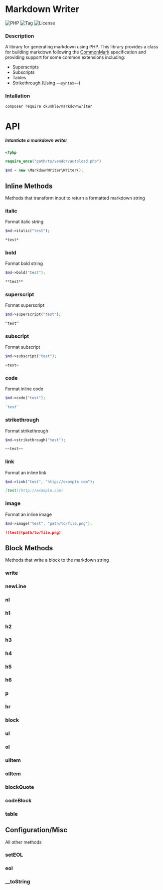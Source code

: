 # Markdown Writer

![PHP](https://img.shields.io/packagist/php-v/ckunkle/markdownwriter)
![Tag](https://img.shields.io/github/v/tag/curtiskunkle/markdown-writer)
![License](https://img.shields.io/github/license/curtiskunkle/markdown-writer)

### Description
A library for generating markdown using PHP. This library provides a class for building markdown following the [CommonMark](https://commonmark.org) specification and providing support for some common extensions including:
- Superscripts
- Subscripts
- Tables
- Strikethrough (Using `~~syntax~~`)

### Intallation

```bash
composer require ckunkle/markdownwriter
```

# API

##### Intantiate a markdown writer

```php
<?php

require_once("path/to/vendor/autoload.php")

$md = new \MarkdownWriter\Writer();
```

## Inline Methods

Methods that transform input to return a formatted markdown string

### italic

Format italic string

```php
$md->italic("test");
```

```markdown
*test*
```

### bold

Format bold string

```php
$md->bold("test");
```

```markdown
**test**
```

### superscript

Format superscript

```php
$md->superscript("test");
```

```markdown
^test^
```

### subscript

Format subscript

```php
$md->subscript("test");
```

```markdown
~test~
```

### code

Format inline code

```php
$md->code("test");
```

```markdown
`test`
```

### strikethrough

Format strikethrough

```php
$md->strikethrough("test");
```

```markdown
~~test~~
```

### link

Format an inline link

```php
$md->link("test", "http://example.com");
```

```markdown
[test](http://example.com)
```

### image

Format an inline image

```php
$md->image("test", "path/to/file.png");
```

```markdown
![test](path/to/file.png)
```

## Block Methods

Methods that write a block to the markdown string

### write



### newLine



### nl



### h1



### h2



### h3



### h4



### h5



### h6



### p



### hr



### block



### ul



### ol



### ulItem



### olItem



### blockQuote



### codeBlock



### table



## Configuration/Misc

All other methods

### setEOL



### eol



### __toString